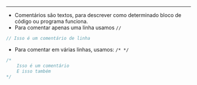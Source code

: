 ___
- Comentários são textos, para descrever como determinado bloco de código ou programa funciona.
- Para comentar apenas uma linha usamos `//`
```java
// Isso é um comentário de linha
```
- Para comentar em várias linhas, usamos: `/* */`
```java
/* 
	Isso é um comentário
	E isso também
*/
```
